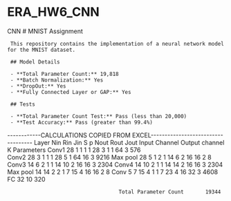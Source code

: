 # ERA_HW6_CNN
CNN 
     # MNIST Assignment

     This repository contains the implementation of a neural network model for the MNIST dataset.

     ## Model Details

     - **Total Parameter Count:** 19,818
     - **Batch Normalization:** Yes
     - **DropOut:** Yes
     - **Fully Connected Layer or GAP:** Yes

     ## Tests

     - **Total Parameter Count Test:** Pass (less than 20,000)
     - **Test Accuracy:** Pass (greater than 99.4%)


------------CALCULATIONS COPIED FROM EXCEL-----------------------------------
Layer	Nin	Rin	Jin	S	p	Nout	Rout	Jout	Input Channel	Output channel	K	Parameters
Conv1	28	1	1	1	1	28	3	1	1	64	3	576									
Conv2	28	3	1	1	1	28	5	1	64	16	3	9216
Max pool	28	5	1	2	1	14	6	2	16	16	2	8
Conv3	14	6	2	1	1	14	10	2	16	16	3	2304
Conv4	14	10	2	1	1	14	14	2	16	16	3	2304
Max pool	14	14	2	2	1	7	15	4	16	16	2	8
Conv 5	7	15	4	1	1	7	23	4	16	32	3	4608												
FC									32	10		320
												
										Total Parameter Count		19344
